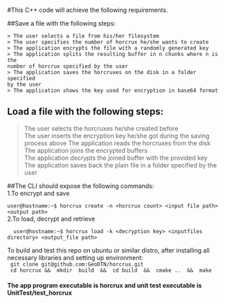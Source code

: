 #This C++ code will achieve the following requirements.

##Save a file with the following steps:
```
> The user selects a file from his/her filesystem
> The user specifies the number of horcrux he/she wants to create
> The application encrypts the file with a randomly generated key
> The application splits the resulting buffer in n chunks where n is the
number of horcrux specified by the user
> The application saves the horcruxes on the disk in a folder specified
by the user
> The application shows the key used for encryption in base64 format
```
## Load a file with the following steps:
> The user selects the horcruxes he/she created before\
> The user inserts the encryption key he/she got during the saving\
process above
> The application reads the horcruxes from the disk\
> The application joins the encrypted buffers\
> The application decrypts the joined buffer with the provided key\
> The application saves back the plain file in a folder specified by the\
user

##The CLI should expose the following commands:\
                1.To encrypt and save

``` user@hostname:~$ horcrux create -n <horcrux count> <input file path> <output path> ```\
                2.To load, decrypt and retrieve
  
```  user@hostname:~$ horcrux load -k <decryption key> <inputfiles directory> <output_file path>```

          
To build and test this repo on ubuntu or similar distro, after installing all necessary libraries and setting up environment:\
``` git clone git@github.com:GeoDTN/horcrux.git```\
 ``` cd horcrux &&  mkdir  build  &&  cd build  &&  cmake ..  &&  make```
#### The app program executable is horcrux and unit test executable is  UnitTest/test_horcrux
